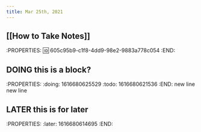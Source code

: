 ```yaml
---
title: Mar 25th, 2021
---
```


##
## [[How to Take Notes]]
:PROPERTIES:
:id: 605c95b9-c1f8-4dd9-98e2-9883a778c054
:END:
##
## DOING this is a block?
:PROPERTIES:
:doing: 1616680625529
:todo: 1616680621536
:END:
new line
new line
## LATER this is for later
:PROPERTIES:
:later: 1616680614695
:END:
##
